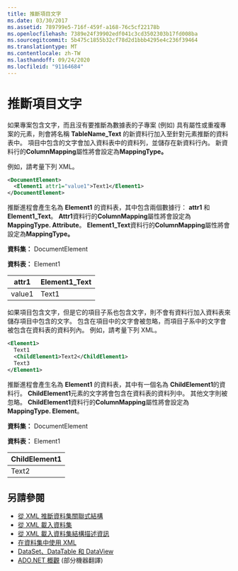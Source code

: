 ```yaml
---
title: 推斷項目文字
ms.date: 03/30/2017
ms.assetid: 789799e5-716f-459f-a168-76c5cf22178b
ms.openlocfilehash: 7389e24f39902edf041c3cd3502303b17fd008ba
ms.sourcegitcommit: 5b475c1855b32cf78d2d1bbb4295e4c236f39464
ms.translationtype: MT
ms.contentlocale: zh-TW
ms.lasthandoff: 09/24/2020
ms.locfileid: "91164684"
---
```

# <a name="inferring-element-text"></a>推斷項目文字

如果專案包含文字，而且沒有要推斷為數據表的子專案 (例如) 具有屬性或重複專案的元素，則會將名稱 **TableName_Text** 的新資料行加入至針對元素推斷的資料表中。 項目中包含的文字會加入資料表中的資料列，並儲存在新資料行內。 新資料行的**ColumnMapping**屬性將會設定為**MappingType。**  
  
 例如，請考量下列 XML。  
  
```xml  
<DocumentElement>  
  <Element1 attr1="value1">Text1</Element1>  
</DocumentElement>  
```  
  
 推斷進程會產生名為 **Element1** 的資料表，其中包含兩個數據行： **attr1** 和 **Element1_Text**。 **Attr1**資料行的**ColumnMapping**屬性將會設定為**MappingType. Attribute**。 **Element1_Text**資料行的**ColumnMapping**屬性將會設定為**MappingType。**  
  
 **資料集：** DocumentElement  
  
 **資料表：** Element1  
  
|attr1|Element1_Text|  
|-----------|--------------------|  
|value1|Text1|  
  
 如果項目包含文字，但是它的項目子系也包含文字，則不會有資料行加入資料表來儲存項目中包含的文字。 包含在項目中的文字會被忽略，而項目子系中的文字會被包含在資料表的資料列內。 例如，請考量下列 XML。  
  
```xml  
<Element1>  
  Text1  
  <ChildElement1>Text2</ChildElement1>  
  Text3  
</Element1>  
```  
  
 推斷進程會產生名為 **Element1** 的資料表，其中有一個名為 **ChildElement1**的資料行。 **ChildElement1**元素的文字將會包含在資料表的資料列中。 其他文字則被忽略。 **ChildElement1**資料行的**ColumnMapping**屬性將會設定為**MappingType. Element**。  
  
 **資料集：** DocumentElement  
  
 **資料表：** Element1  
  
|ChildElement1|  
|-------------------|  
|Text2|  
  
## <a name="see-also"></a>另請參閱

- [從 XML 推斷資料集關聯式結構](inferring-dataset-relational-structure-from-xml.md)
- [從 XML 載入資料集](loading-a-dataset-from-xml.md)
- [從 XML 載入資料集結構描述資訊](loading-dataset-schema-information-from-xml.md)
- [在資料集中使用 XML](using-xml-in-a-dataset.md)
- [DataSet、DataTable 和 DataView](index.md)
- [ADO.NET 概觀](../ado-net-overview.md) \(部分機器翻譯\)

